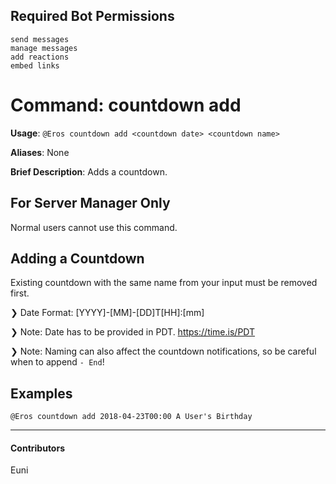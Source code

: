 ## Required Bot Permissions

```
send messages
manage messages
add reactions
embed links
```

# Command: countdown add


**Usage**: `@Eros countdown add <countdown date> <countdown name>`

**Aliases**: None

**Brief Description**: Adds a countdown.



## For Server Manager Only


Normal users cannot use this command.

## Adding a Countdown


Existing countdown with the same name from your input must be removed first.

❯ Date Format: [YYYY]-[MM]-[DD]T[HH]:[mm]

❯ Note: Date has to be provided in PDT. https://time.is/PDT

❯ Note: Naming can also affect the countdown notifications, so be careful when to append `- End`!

## Examples

```
@Eros countdown add 2018-04-23T00:00 A User's Birthday
```


---

#### Contributors


Euni
